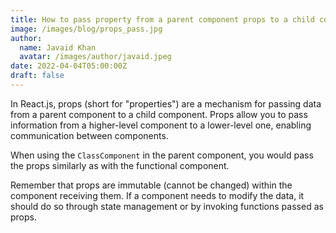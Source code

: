 ```yaml
---
title: How to pass property from a parent component props to a child component ?
image: /images/blog/props_pass.jpg
author:
  name: Javaid Khan
  avatar: /images/author/javaid.jpeg
date: 2022-04-04T05:00:00Z
draft: false
---
```


In React.js, props (short for "properties") are a mechanism for passing data from a parent component to a child component. Props allow you to pass information from a higher-level component to a lower-level one, enabling communication between components.



   When using the `ClassComponent` in the parent component, you would pass the props similarly as with the functional component.

Remember that props are immutable (cannot be changed) within the component receiving them. If a component needs to modify the data, it should do so through state management or by invoking functions passed as props.